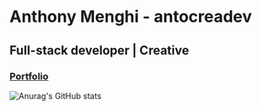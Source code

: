 # Anthony Menghi - antocreadev
## Full-stack developer | Creative
### [Portfolio](https://www.antocrea.dev)
![Anurag's GitHub stats](https://github-readme-stats.vercel.app/api?username=antocreadev&show_icons=true&theme=radical)


